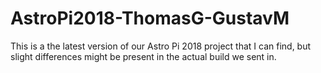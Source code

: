 # AstroPi2018-ThomasG-GustavM
This is a the latest version of our Astro Pi 2018 project that I can find, but slight differences might be present in the actual build we sent in.
